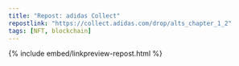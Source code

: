```yaml
---
title: "Repost: adidas Collect"
repostlink: "https://collect.adidas.com/drop/alts_chapter_1_2"
tags: [NFT, blockchain]
---
```


{% include embed/linkpreview-repost.html %}
